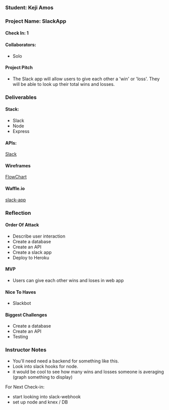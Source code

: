 ### Student: Keji Amos

### Project Name: SlackApp

#### Check In: 1  

#### Collaborators:  
- Solo

#### Project Pitch  
- The Slack app will allow users to give each other a 'win' or 'loss'. They will be able to look up their total
wins and losses.

### Deliverables  

#### Stack:

- Slack
- Node
- Express

#### APIs:  

[Slack](https://api.slack.com/)

#### Wireframes

 [FlowChart](https://drive.google.com/file/d/0B7MtoNqtD1i6V0NtZnFYb2ozdDQ/view?usp=sharing)

#### Waffle.io

[slack-app](https://waffle.io/kamos1/slack-app)

### Reflection  

#### Order Of Attack  
  - Describe user interaction
  - Create a database
  - Create an API
  - Create a slack app
  - Deploy to Heroku   


#### MVP

 - Users can give each other wins and loses in web app

#### Nice To Haves   

 - Slackbot

#### Biggest Challenges  

-  Create a database
-  Create an API
-  Testing


### Instructor Notes

* You'll need need a backend for something like this.
* Look into slack hooks for node.
* it would be cool to see how many wins and losses someone is averaging (graph something to display)

For Next Check-in:

* start looking into slack-webhook
* set up node and knex / DB 
